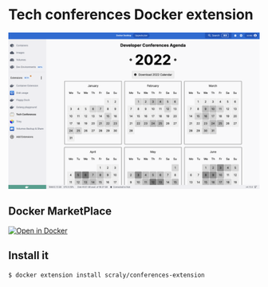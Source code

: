 # Tech conferences Docker extension

![Tech Conferences Docker Extension](assets/conferences-extension.png)

## Docker MarketPlace

[![Open in Docker](https://img.shields.io/badge/docker-Marketplace-blue)](https://open.docker.com/extensions/marketplace?extensionId=scraly/conferences-extension&tag=latest)

## Install it

```
$ docker extension install scraly/conferences-extension
```
